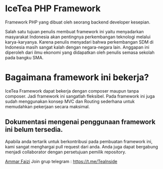 # IceTea PHP Framework

Framework PHP yang dibuat oleh seorang backend developer kesepian.

Salah satu tujuan penulis membuat framework ini yaitu menyadarkan masyarakat Indonesia akan pentingnya perkembangan teknologi melalui karya-karyanya. Karena penulis menyadari bahwa perkembangan SDM di Indonesia masih sangat kalah dengan negara-negara lain. Anggapan ini diperoleh dari ilmu ekonomi yang didapatkan oleh penulis semasa sekolah pada bangku SMA.



# Bagaimana framework ini bekerja?

IceTea Framework dapat bekerja dengan composer maupun tanpa composer. Jadi framework ini sangatlah fleksibel. Pada framework ini juga sudah menggunakan konsep MVC dan Routing sederhana untuk memudahkan pekerjaan secara maksimal.



## Dokumentasi mengenai penggunaan framework ini belum tersedia.

Apabila anda tertarik untuk berkontribusi pada pembuatan framework ini, kami sangat menghargai pull request dari anda. Anda juga dapat bergabung menjadi collaborator dengan persetujuan pemilik repository.








<a href="https://github.com/ammarfaizi2">Ammar Faizi</a>
Join grup telegram :
<a href="https://t.me/TeaInside">https://t.me/TeaInside</a>